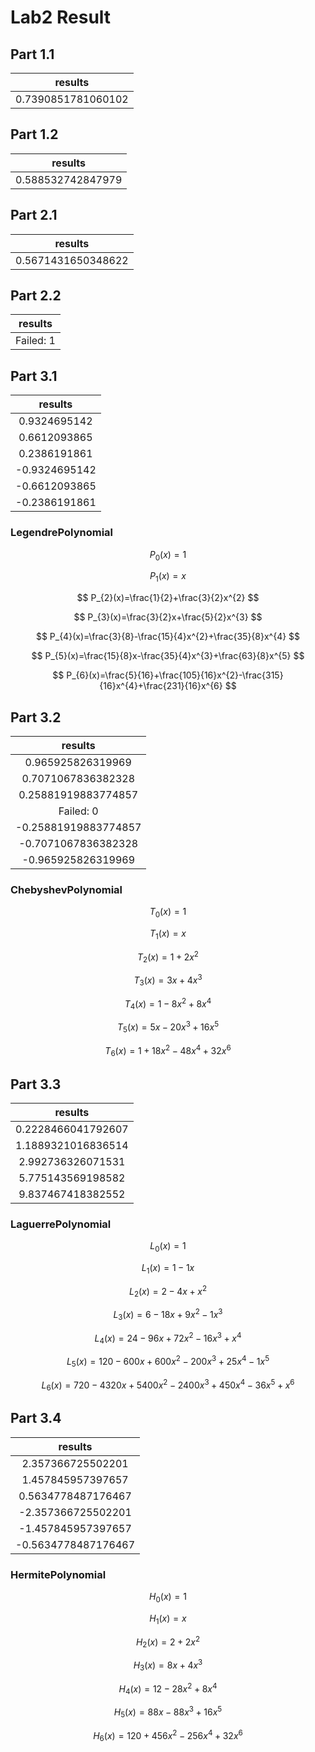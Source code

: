 # Lab2 Result

## Part 1.1

|results|
| :----: |
|0.7390851781060102|


## Part 1.2

|results|
| :----: |
|0.588532742847979|


## Part 2.1

|results|
| :----: |
|0.5671431650348622|


## Part 2.2

|results|
| :----: |
|Failed: 1|


## Part 3.1

|results|
| :----: |
|0.9324695142|
|0.6612093865|
|0.2386191861|
|-0.9324695142|
|-0.6612093865|
|-0.2386191861|

### LegendrePolynomial

$$
P_{0}(x)=1
$$


$$
P_{1}(x)=x
$$


$$
P_{2}(x)=\frac{1}{2}+\frac{3}{2}x^{2}
$$


$$
P_{3}(x)=\frac{3}{2}x+\frac{5}{2}x^{3}
$$


$$
P_{4}(x)=\frac{3}{8}-\frac{15}{4}x^{2}+\frac{35}{8}x^{4}
$$


$$
P_{5}(x)=\frac{15}{8}x-\frac{35}{4}x^{3}+\frac{63}{8}x^{5}
$$


$$
P_{6}(x)=\frac{5}{16}+\frac{105}{16}x^{2}-\frac{315}{16}x^{4}+\frac{231}{16}x^{6}
$$




## Part 3.2

|results|
| :----: |
|0.965925826319969|
|0.7071067836382328|
|0.25881919883774857|
|Failed: 0|
|-0.25881919883774857|
|-0.7071067836382328|
|-0.965925826319969|

### ChebyshevPolynomial

$$
T_{0}(x)=1
$$


$$
T_{1}(x)=x
$$


$$
T_{2}(x)=1+2x^{2}
$$


$$
T_{3}(x)=3x+4x^{3}
$$


$$
T_{4}(x)=1-8x^{2}+8x^{4}
$$


$$
T_{5}(x)=5x-20x^{3}+16x^{5}
$$


$$
T_{6}(x)=1+18x^{2}-48x^{4}+32x^{6}
$$




## Part 3.3

|results|
| :----: |
|0.2228466041792607|
|1.1889321016836514|
|2.992736326071531|
|5.775143569198582|
|9.837467418382552|

### LaguerrePolynomial

$$
L_{0}(x)=1
$$


$$
L_{1}(x)=1-1x
$$


$$
L_{2}(x)=2-4x+x^{2}
$$


$$
L_{3}(x)=6-18x+9x^{2}-1x^{3}
$$


$$
L_{4}(x)=24-96x+72x^{2}-16x^{3}+x^{4}
$$


$$
L_{5}(x)=120-600x+600x^{2}-200x^{3}+25x^{4}-1x^{5}
$$


$$
L_{6}(x)=720-4320x+5400x^{2}-2400x^{3}+450x^{4}-36x^{5}+x^{6}
$$




## Part 3.4

|results|
| :----: |
|2.357366725502201|
|1.457845957397657|
|0.5634778487176467|
|-2.357366725502201|
|-1.457845957397657|
|-0.5634778487176467|

### HermitePolynomial

$$
H_{0}(x)=1
$$


$$
H_{1}(x)=x
$$


$$
H_{2}(x)=2+2x^{2}
$$


$$
H_{3}(x)=8x+4x^{3}
$$


$$
H_{4}(x)=12-28x^{2}+8x^{4}
$$


$$
H_{5}(x)=88x-88x^{3}+16x^{5}
$$


$$
H_{6}(x)=120+456x^{2}-256x^{4}+32x^{6}
$$




